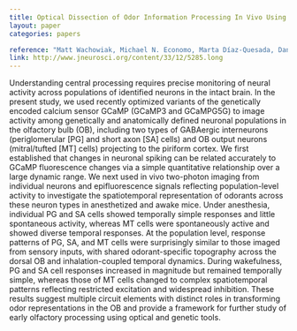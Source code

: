 ```yaml
---
title: Optical Dissection of Odor Information Processing In Vivo Using GCaMPs Expressed in Specified Cell Types of the Olfactory Bulb
layout: paper
categories: papers

reference: "Matt Wachowiak, Michael N. Economo, Marta Díaz-Quesada, Daniela Brunert, Daniel W. Wesson, John A. White, and Markus Rothermel. Optical Dissection of Odor Information Processing In Vivo Using GCaMPs Expressed in Specified Cell Types of the Olfactory Bulb. The Journal of Neuroscience, 20 March 2013, 33(12): 5285-5300;"
link: http://www.jneurosci.org/content/33/12/5285.long
---
```


Understanding central processing requires precise monitoring of neural activity across populations of identified neurons in the intact brain. In the present study, we used recently optimized variants of the genetically encoded calcium sensor GCaMP (GCaMP3 and GCaMPG5G) to image activity among genetically and anatomically defined neuronal populations in the olfactory bulb (OB), including two types of GABAergic interneurons (periglomerular [PG] and short axon [SA] cells) and OB output neurons (mitral/tufted [MT] cells) projecting to the piriform cortex. We first established that changes in neuronal spiking can be related accurately to GCaMP fluorescence changes via a simple quantitative relationship over a large dynamic range. We next used in vivo two-photon imaging from individual neurons and epifluorescence signals reflecting population-level activity to investigate the spatiotemporal representation of odorants across these neuron types in anesthetized and awake mice. Under anesthesia, individual PG and SA cells showed temporally simple responses and little spontaneous activity, whereas MT cells were spontaneously active and showed diverse temporal responses. At the population level, response patterns of PG, SA, and MT cells were surprisingly similar to those imaged from sensory inputs, with shared odorant-specific topography across the dorsal OB and inhalation-coupled temporal dynamics. During wakefulness, PG and SA cell responses increased in magnitude but remained temporally simple, whereas those of MT cells changed to complex spatiotemporal patterns reflecting restricted excitation and widespread inhibition. These results suggest multiple circuit elements with distinct roles in transforming odor representations in the OB and provide a framework for further study of early olfactory processing using optical and genetic tools.
